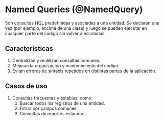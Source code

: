 # Named Queries (@NamedQuery)

Son consultas HQL predefinidas y asociadas a una entidad. Se declaran una vez (por ejemplo, encima de una clase) y luego se pueden ejecutar en cualquier parte del código sin volver a escribirlas.

## Características

1. Centralizan y reutilizan consultas comunes.
2. Mejoran la organización y mantenimiento del código.
3. Evitan errores de sintaxis repetidos en distintas partes de la aplicación.

## Casos de uso

1. Consultas frecuentes y estables, como:
    1. Buscar todos los registros de una entidad.
    2. Filtrar por campos comunes.
    3. Consultas de reportes estándar.
